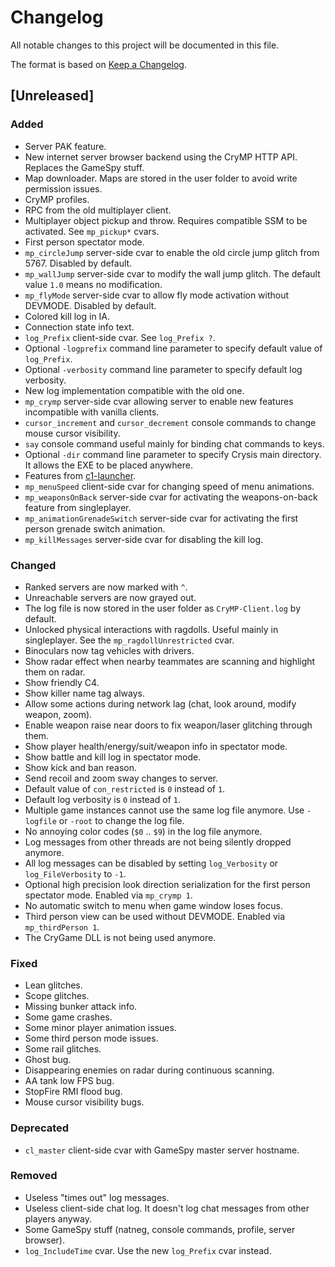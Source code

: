 # Changelog

All notable changes to this project will be documented in this file.

The format is based on [Keep a Changelog](https://keepachangelog.com/en/1.0.0/).

## [Unreleased]

### Added
- Server PAK feature.
- New internet server browser backend using the CryMP HTTP API. Replaces the GameSpy stuff.
- Map downloader. Maps are stored in the user folder to avoid write permission issues.
- CryMP profiles.
- RPC from the old multiplayer client.
- Multiplayer object pickup and throw. Requires compatible SSM to be activated. See `mp_pickup*` cvars.
- First person spectator mode.
- `mp_circleJump` server-side cvar to enable the old circle jump glitch from 5767. Disabled by default.
- `mp_wallJump` server-side cvar to modify the wall jump glitch. The default value `1.0` means no modification.
- `mp_flyMode` server-side cvar to allow fly mode activation without DEVMODE. Disabled by default.
- Colored kill log in IA.
- Connection state info text.
- `log_Prefix` client-side cvar. See `log_Prefix ?`.
- Optional `-logprefix` command line parameter to specify default value of `log_Prefix`.
- Optional `-verbosity` command line parameter to specify default log verbosity.
- New log implementation compatible with the old one.
- `mp_crymp` server-side cvar allowing server to enable new features incompatible with vanilla clients.
- `cursor_increment` and `cursor_decrement` console commands to change mouse cursor visibility.
- `say` console command useful mainly for binding chat commands to keys.
- Optional `-dir` command line parameter to specify Crysis main directory. It allows the EXE to be placed anywhere.
- Features from [c1-launcher](https://github.com/ccomrade/c1-launcher).
- `mp_menuSpeed` client-side cvar for changing speed of menu animations.
- `mp_weaponsOnBack` server-side cvar for activating the weapons-on-back feature from singleplayer.
- `mp_animationGrenadeSwitch` server-side cvar for activating the first person grenade switch animation.
- `mp_killMessages` server-side cvar for disabling the kill log.

### Changed
- Ranked servers are now marked with `^`.
- Unreachable servers are now grayed out.
- The log file is now stored in the user folder as `CryMP-Client.log` by default.
- Unlocked physical interactions with ragdolls. Useful mainly in singleplayer. See the `mp_ragdollUnrestricted` cvar.
- Binoculars now tag vehicles with drivers.
- Show radar effect when nearby teammates are scanning and highlight them on radar.
- Show friendly C4.
- Show killer name tag always.
- Allow some actions during network lag (chat, look around, modify weapon, zoom).
- Enable weapon raise near doors to fix weapon/laser glitching through them.
- Show player health/energy/suit/weapon info in spectator mode.
- Show battle and kill log in spectator mode.
- Show kick and ban reason.
- Send recoil and zoom sway changes to server.
- Default value of `con_restricted` is `0` instead of `1`.
- Default log verbosity is `0` instead of `1`.
- Multiple game instances cannot use the same log file anymore. Use `-logfile` or `-root` to change the log file.
- No annoying color codes (`$0` .. `$9`) in the log file anymore.
- Log messages from other threads are not being silently dropped anymore.
- All log messages can be disabled by setting `log_Verbosity` or `log_FileVerbosity` to `-1`.
- Optional high precision look direction serialization for the first person spectator mode. Enabled via `mp_crymp 1`.
- No automatic switch to menu when game window loses focus.
- Third person view can be used without DEVMODE. Enabled via `mp_thirdPerson 1`.
- The CryGame DLL is not being used anymore.

### Fixed
- Lean glitches.
- Scope glitches.
- Missing bunker attack info.
- Some game crashes.
- Some minor player animation issues.
- Some third person mode issues.
- Some rail glitches.
- Ghost bug.
- Disappearing enemies on radar during continuous scanning.
- AA tank low FPS bug.
- StopFire RMI flood bug.
- Mouse cursor visibility bugs.

### Deprecated
- `cl_master` client-side cvar with GameSpy master server hostname.

### Removed
- Useless "times out" log messages.
- Useless client-side chat log. It doesn't log chat messages from other players anyway.
- Some GameSpy stuff (natneg, console commands, profile, server browser).
- `log_IncludeTime` cvar. Use the new `log_Prefix` cvar instead.
